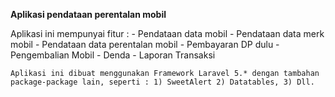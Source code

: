 <b>Aplikasi pendataan perentalan mobil</b>
<p>
    Aplikasi ini mempunyai fitur :
        - Pendataan data mobil
        - Pendataan data merk mobil
        - Pendataan data perentalan mobil
        - Pembayaran DP dulu
        - Pengembalian Mobil
        - Denda
        - Laporan Transaksi
    
    Aplikasi ini dibuat menggunakan Framework Laravel 5.* dengan tambahan package-package lain, seperti : 1) SweetAlert 2) Datatables, 3) Dll.
 </p>

